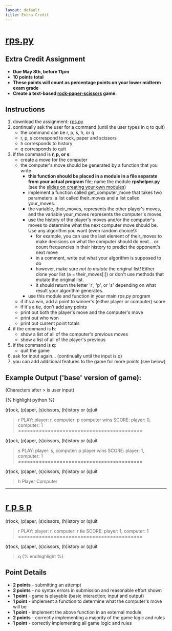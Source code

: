 ```yaml
---
layout: default
title: Extra Credit
---
```


<style>
h1 { 
	text-decoration: underline;
}
.highlight {
	padding: 0.5em 1em 0.5em 1em;
	background: #000;
	color: #fff;
	width: 50%;
}
code {
	background: #000;
	color: #fff;
}
</style>

rps.py 
=====

Extra Credit Assignment
-----

* __Due May 8th, before 11pm__
* __10 points total__
* __These points will count as percentage points on your lower midterm exam grade__
* __Create a text-based [rock-paper-scissors](http://en.wikipedia.org/wiki/Rock-paper-scissors#Game_play) game.__


Instructions
-----

1. download the assignment: [rps.py](extracredit/rps.py)
2. continually ask the user for a command (until the user types in q to quit)
	* the command can be r, p, s, h, or q
	* r, p, s correspond to rock, paper and scissors
	* h corresponds to history
	* q corresponds to quit
3. if the command is __r, p, or s__:
	* create a move for the computer
	* the computer's move should be generated by a function that you write
		* __this function should be placed in a module in a file separate from
		  your actual program__ file; name the module __rpshelper.py__ (see the
		  [slides on creating your own modules](http://localhost:8000/classes/23/modules.html))
		* implement a function called get_computer_move that takes two 
		  parameters: a list called their_moves and a list called your_moves.
		* the variable, their_moves, represents the other player's moves, and 
		  the variable your_moves represents the computer's moves. 
		* use the history of the player's moves and/or the computer's moves to
		  determine what the next computer move should be.  Use any algorithm
		  you want (even random choice!):
			* for example, you can use the last element of their_moves to 
			  make decisions on what the computer should do next... or count 
			  frequencies in their history to predict the opponent's next move
			* in a comment, write out what your algorithm is supposed to do
			* however, make sure *not to mutate* the original list!  Either 
			  clone your list (a = their_moves[:]) or don't use methods that 
			  mutate the original list.
			* it should return the letter 'r', 'p', or 's' depending on what 
			  result your algorithm generates.
		* use this module and function in your main rps.py program
	* if it's a win, add a point to winner's (either player or computer) score
	* if it's a tie, don't add any points
	* print out both the player's move and the computer's move
	* print out who won
	* print out current point totals
4. if the command is __h__:
	* show a list of all of the computer's previous moves
	* show a list of all of the player's previous
5. if the command is __q__:
	* quit the game
6. ask for input again... (continually until the input is q)
7. you can add additional features to the game for more points (see below)


Example Output ('base' version of game):
-----

(Characters after > is user input)

{% highlight python %}

(r)ock, (p)aper, (s)cissors, (h)istory or (q)uit
>r
PLAY: player: r, computer: p
computer wins
SCORE: player: 0, computer: 1
==========================================

(r)ock, (p)aper, (s)cissors, (h)istory or (q)uit
>s
PLAY: player: s, computer: p
player wins
SCORE: player: 1, computer: 1
==========================================

(r)ock, (p)aper, (s)cissors, (h)istory or (q)uit
>h
Player     Computer
------     --------
r          p
s          p
==========================================

(r)ock, (p)aper, (s)cissors, (h)istory or (q)uit
>r
PLAY: player: r, computer: r
tie
SCORE: player: 1, computer: 1
==========================================

(r)ock, (p)aper, (s)cissors, (h)istory or (q)uit
>q
{% endhighlight %}


Point Details
-----

* __2 points__  - submitting an attempt
* __2 points__ - no syntax errors in submission and reasonable effort shown
* __1 point__  - game is playable (basic interaction; input and output)
* __1 point__  - implement a function to determine what the computer's move will be
* __1 point__  - implement the above function in an external module
* __2 points__  - correctly implementing a majority of the game logic and rules
* __1 point__  - correctly implementing all game logic and rules
